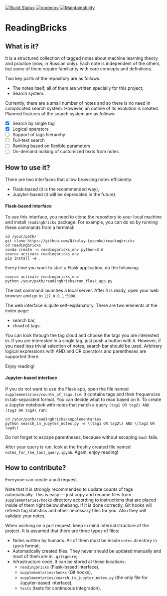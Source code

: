 [![Build Status](https://travis-ci.org/Nikolay-Lysenko/readingbricks.svg?branch=master)](https://travis-ci.org/Nikolay-Lysenko/readingbricks)
[![codecov](https://codecov.io/gh/Nikolay-Lysenko/readingbricks/branch/master/graph/badge.svg)](https://codecov.io/gh/Nikolay-Lysenko/readingbricks)
[![Maintainability](https://api.codeclimate.com/v1/badges/ac3959677909d81cb271/maintainability)](https://codeclimate.com/github/Nikolay-Lysenko/readingbricks/maintainability)

# ReadingBricks

## What is it?

It is a structured collection of tagged notes about machine learning theory and practice (now, in Russian only). Each note is independent of the others, but some of them require familiarity with core concepts and definitions.

Two key parts of the repository are as follows:
* The notes itself, all of them are written specially for this project;
* Search system.

Currently, there are a small number of notes and so there is no need in complicated search system. However, an outline of its evolution is created. Planned features of the search system are as follows:
- [x] Search by single tag
- [x] Logical operators
- [ ] Support of tags hierarchy
- [ ] Full-text search
- [ ] Ranking based on flexible parameters
- [ ] On-demand making of customized texts from notes 

## How to use it?

There are two interfaces that allow browsing notes efficiently:
* Flask-based (it is the recommended way),
* Jupyter-based (it will be deprecated in the future).

#### Flask-based interface

To use this interface, you need to clone the repository to your local machine and install `readingbricks` package. For example, you can do so by running these commands from a terminal:
```
cd /your/path/
git clone https://github.com/Nikolay-Lysenko/readingbricks
cd readingbricks
conda create -n readingbricks_env python=3.6
source activate readingbricks_env
pip install -e .
```

Every time you want to start a Flask application, do the following:
```
source activate readingbricks_env
python /your/path/readingbricks/run_flask_app.py
```

The last command launches a local server. After it is ready, open your web browser and go to `127.0.0.1:5000`.

The web interface is quite self-explanatory. There are two elements at the index page:
* search bar,
* cloud of tags.

You can look through the tag cloud and choose the tags you are interested in. If you are interested in a single tag, just push a button with it. However, if you need less trivial selection of notes, search bar should be used. Arbitrary logical expressions with AND and OR operators and parentheses are supported there. 

Enjoy reading!

#### Jupyter-based interface

If you do not want to use the Flask app, open the file named `supplementaries/counts_of_tags.tsv`. It contains tags and their frequencies in tab-separated format. You can decide what to read based on it. To create a Jupyter notebook with notes that match a query `(tag1 OR tag2) AND (tag3 OR tag4)`, run:
```
cd /your/path/readingbricks/supplementaries
python search_in_jupyter_notes.py -e \(tag1 OR tag2\) AND \(tag3 OR tag4\)
```
Do not forget to escape parentheses, because without escaping `bash` fails.

After your query is run, look at the freshly created file named `notes_for_the_last_query.ipynb`. Again, enjoy reading!

## How to contribute?

Everyone can create a pull request.

Note that it is strongly recommended to update counts of tags automatically. This is easy — just copy and rename files from `supplementaries/hooks` directory according to instructions that are placed inside of them right below shebang. If it is done correctly, Git hooks will refresh tag statistics and other necessary files for you. Also they will validate your notes.

When working on a pull request, keep in mind internal structure of the project. It is assumed that there are three types of files:
* Notes written by humans. All of them must be inside `notes` directory in `ipynb` format;
* Automatically created files. They never should be updated manually and most of them are in `.gitignore`;
* Infrastructure code. It can be stored at these locations:
    - `readingbricks` (Flask-based interface),
    - `supplementaries/hooks` (Git hooks),
    - `supplementaries/search_in_jupyter_notes.py` (the only file for Jupyter-based interface),
    - `tests` (tests for continuous integration).
